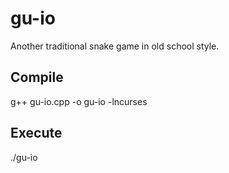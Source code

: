 # gu-io
Another traditional snake game in old school style.

## Compile
g++ gu-io.cpp -o gu-io -lncurses

## Execute
./gu-io


